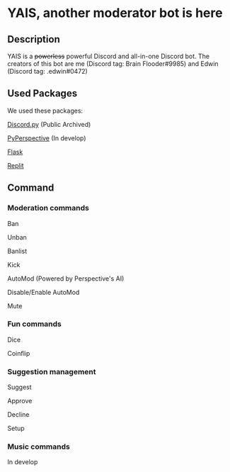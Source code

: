 # YAIS, another moderator bot is here
## Description
YAIS is a ~~powerless~~ powerful Discord and all-in-one Discord bot. The creators of this bot are me (Discord tag: Brain Flooder#9985) and Edwin (Discord tag: .edwin#0472)
## Used Packages
We used these packages:

[Discord.py](https://github.com/Rapptz/discord.py) (Public Archived)

[PyPerspective](https://github.com/TunayAdaKaracan/PyPerspective) (In develop)

[Flask](https://github.com/pallets/flask)

[Replit](https://github.com/replit/replit-py)
## Command
### Moderation commands
Ban

Unban

Banlist

Kick

AutoMod (Powered by Perspective's AI)

Disable/Enable AutoMod

Mute

### Fun commands
Dice

Coinflip

### Suggestion management
Suggest

Approve

Decline

Setup

### Music commands
In develop
